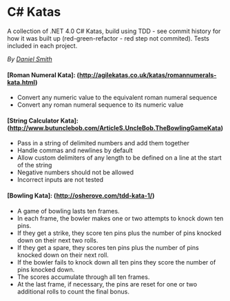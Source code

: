 C# Katas
========

A collection of .NET 4.0 C# Katas, build using TDD - see commit history for how it was built up (red-green-refactor - red step not commited). Tests included in each project.

_By [Daniel Smith](http://www.stormpoopersmith.com)_

#### [Roman Numeral Kata]: (http://agilekatas.co.uk/katas/romannumerals-kata.html)
* Convert any numeric value to the equivalent roman numeral sequence
* Convert any roman numeral sequence to its numeric value

#### [String Calculator Kata]: (http://www.butunclebob.com/ArticleS.UncleBob.TheBowlingGameKata)
* Pass in a string of delimited numbers and add them together
* Handle commas and newlines by default
* Allow custom delimiters of any length to be defined on a line at the start of the string
* Negative numbers should not be allowed
* Incorrect inputs are not tested

#### [Bowling Kata]: (http://osherove.com/tdd-kata-1/)
* A game of bowling lasts ten frames.
* In each frame, the bowler makes one or two attempts to knock down ten pins.
* If they get a strike, they score ten pins plus the number of pins knocked down on their next two rolls.
* If they get a spare, they scores ten pins plus the number of pins knocked down on their next roll.
* If the bowler fails to knock down all ten pins they score the number of pins knocked down.
* The scores accumulate through all ten frames.
* At the last frame, if necessary, the pins are reset for one or two additional rolls to count the final bonus.